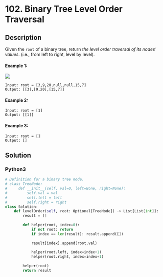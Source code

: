 # 102. Binary Tree Level Order Traversal

## Description
Given the `root` of a binary tree, return *the level order traversal of its nodes' values*. (i.e., from left to right, level by level).

#### Example 1:
![](https://assets.leetcode.com/uploads/2021/02/19/tree1.jpg)
```
Input: root = [3,9,20,null,null,15,7]
Output: [[3],[9,20],[15,7]]
```

#### Example 2:
```
Input: root = [1]
Output: [[1]]
```

#### Example 3:
```
Input: root = []
Output: []
```


## Solution

### Python3
```python
# Definition for a binary tree node.
# class TreeNode:
#     def __init__(self, val=0, left=None, right=None):
#         self.val = val
#         self.left = left
#         self.right = right
class Solution:
    def levelOrder(self, root: Optional[TreeNode]) -> List[List[int]]:
        result = []
        
        def helper(root, index=0):
            if not root: return
            if index == len(result): result.append([])
            
            result[index].append(root.val)
            
            helper(root.left, index=index+1)
            helper(root.right, index=index+1)
        
        helper(root)
        return result
```